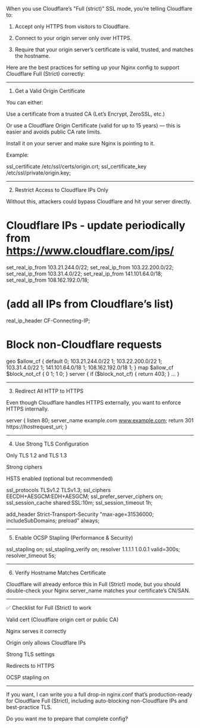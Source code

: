When you use Cloudflare’s "Full (strict)" SSL mode, you’re telling Cloudflare to:

1. Accept only HTTPS from visitors to Cloudflare.


2. Connect to your origin server only over HTTPS.


3. Require that your origin server’s certificate is valid, trusted, and matches the hostname.



Here are the best practices for setting up your Nginx config to support Cloudflare Full (Strict) correctly:


---

1. Get a Valid Origin Certificate

You can either:

Use a certificate from a trusted CA (Let’s Encrypt, ZeroSSL, etc.)

Or use a Cloudflare Origin Certificate (valid for up to 15 years) — this is easier and avoids public CA rate limits.


Install it on your server and make sure Nginx is pointing to it.


Example:

ssl_certificate     /etc/ssl/certs/origin.crt;
ssl_certificate_key /etc/ssl/private/origin.key;


---

2. Restrict Access to Cloudflare IPs Only

Without this, attackers could bypass Cloudflare and hit your server directly.

# Cloudflare IPs - update periodically from https://www.cloudflare.com/ips/
set_real_ip_from 103.21.244.0/22;
set_real_ip_from 103.22.200.0/22;
set_real_ip_from 103.31.4.0/22;
set_real_ip_from 141.101.64.0/18;
set_real_ip_from 108.162.192.0/18;
# (add all IPs from Cloudflare’s list)
real_ip_header CF-Connecting-IP;

# Block non-Cloudflare requests
geo $allow_cf {
    default 0;
    103.21.244.0/22 1;
    103.22.200.0/22 1;
    103.31.4.0/22 1;
    141.101.64.0/18 1;
    108.162.192.0/18 1;
}
map $allow_cf $block_not_cf {
    0 1;
    1 0;
}
server {
    if ($block_not_cf) {
        return 403;
    }
    ...
}


---

3. Redirect All HTTP to HTTPS

Even though Cloudflare handles HTTPS externally, you want to enforce HTTPS internally.

server {
    listen 80;
    server_name example.com www.example.com;
    return 301 https://$host$request_uri;
}


---

4. Use Strong TLS Configuration

Only TLS 1.2 and TLS 1.3

Strong ciphers

HSTS enabled (optional but recommended)


ssl_protocols TLSv1.2 TLSv1.3;
ssl_ciphers EECDH+AESGCM:EDH+AESGCM;
ssl_prefer_server_ciphers on;
ssl_session_cache shared:SSL:10m;
ssl_session_timeout 1h;

add_header Strict-Transport-Security "max-age=31536000; includeSubDomains; preload" always;


---

5. Enable OCSP Stapling (Performance & Security)

ssl_stapling on;
ssl_stapling_verify on;
resolver 1.1.1.1 1.0.0.1 valid=300s;
resolver_timeout 5s;


---

6. Verify Hostname Matches Certificate

Cloudflare will already enforce this in Full (Strict) mode, but you should double-check your Nginx server_name matches your certificate’s CN/SAN.


---

✅ Checklist for Full (Strict) to work

Valid cert (Cloudflare origin cert or public CA)

Nginx serves it correctly

Origin only allows Cloudflare IPs

Strong TLS settings

Redirects to HTTPS

OCSP stapling on



---

If you want, I can write you a full drop-in nginx.conf that’s production-ready for Cloudflare Full (Strict), including auto-blocking non-Cloudflare IPs and best-practice TLS.

Do you want me to prepare that complete config?

